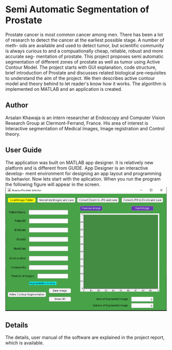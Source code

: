 # Semi Automatic Segmentation of Prostate
 Prostate cancer is most common cancer among men. There has been a lot of
research to detect the cancer at the earliest possible stage. A number of meth-
ods are available and used to detect tumor, but scientific community is always
curious to and a compuationally cheap, reliable, robust and more accurate seg-
mentation of prostate. This project proposes semi automatic segmentation of
different zones of prostate as well as tumor using Active Contour Model. The
project starts with GUI explanation, code structure, brief introduction of Prostate and discusses related biological
pre-requisites to understand the aim of the project. We then describes
active contour model and theory behind to let reader's know how it works.
The algorithm is implemented on MATLAB and an application is created.
## Author 
Arsalan Khawaja is an intern researcher at Endoscopy and Computer Vision Research Group at Clermont-Ferrand, France. His
area of interest is Interactive segmentation of Medical Images, Image registration and Control theory. 
## User Guide
The application was built on MATLAB app designer. It is relatively new
platform and is different from GUIDE. App Designer is an interactive develop-
ment environment for designing an app layout and programming its behavior.
Now lets start with the aplication. When you run the program the following
figure will appear in the screen.
![GitHub Logo](/Report/image1ui.PNG)
## Details
The details, user manual of the software are explained in the project report, which is available.
